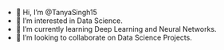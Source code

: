 - 👋 Hi, I’m @TanyaSingh15
- 👀 I’m interested in Data Science.
- 🌱 I’m currently learning Deep Learning and Neural Networks.
- 💞️ I’m looking to collaborate on Data Science Projects.


